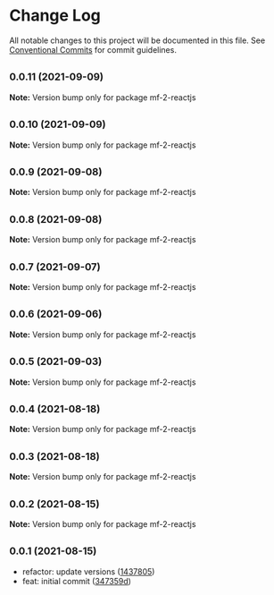 # Change Log

All notable changes to this project will be documented in this file.
See [Conventional Commits](https://conventionalcommits.org) for commit guidelines.

## <small>0.0.11 (2021-09-09)</small>

**Note:** Version bump only for package mf-2-reactjs





## <small>0.0.10 (2021-09-09)</small>

**Note:** Version bump only for package mf-2-reactjs





## <small>0.0.9 (2021-09-08)</small>

**Note:** Version bump only for package mf-2-reactjs





## <small>0.0.8 (2021-09-08)</small>

**Note:** Version bump only for package mf-2-reactjs





## <small>0.0.7 (2021-09-07)</small>

**Note:** Version bump only for package mf-2-reactjs





## <small>0.0.6 (2021-09-06)</small>

**Note:** Version bump only for package mf-2-reactjs





## <small>0.0.5 (2021-09-03)</small>

**Note:** Version bump only for package mf-2-reactjs





## <small>0.0.4 (2021-08-18)</small>

**Note:** Version bump only for package mf-2-reactjs





## <small>0.0.3 (2021-08-18)</small>

**Note:** Version bump only for package mf-2-reactjs





## <small>0.0.2 (2021-08-15)</small>

**Note:** Version bump only for package mf-2-reactjs





## <small>0.0.1 (2021-08-15)</small>

* refactor: update versions ([1437805](https://github.com/gmahechas/erp/commit/1437805))
* feat: initial commit ([347359d](https://github.com/gmahechas/erp/commit/347359d))
